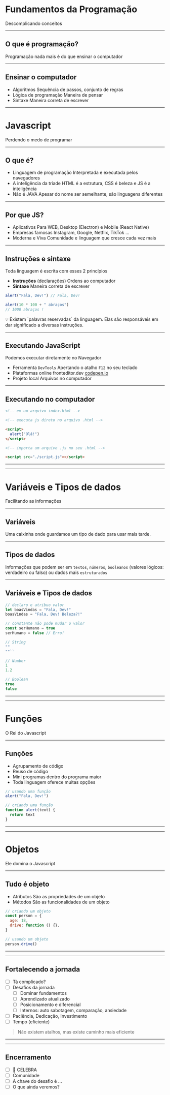 # Fundamentos da Programação

Descomplicando conceitos

---

## O que é programação?

Programação nada mais é do que ensinar o computador

---

## Ensinar o computador

- Algoritmos
  Sequência de passos, conjunto de regras
- Lógica de programação
  Maneira de pensar
- Sintaxe
  Maneira correta de escrever

---

# Javascript

Perdendo o medo de programar

---

## **O que é?**

- Linguagem de programação
  Interpretada e executada pelos navegadores
- A inteligência da tríade
  HTML é a estrutura, CSS é beleza e JS é a inteligência
- Não é JAVA
  Apesar do nome ser semelhante, são linguagens diferentes

---

## **Por que JS?**

- Aplicativos
  Para WEB, Desktop (Electron) e Mobile (React Native)
- Empresas famosas
  Instagram, Google, Netflix, TikTok …
- Moderna e Viva
  Comunidade e linguagem que cresce cada vez mais

---

## Instruções e sintaxe

Toda linguagem é escrita com esses 2 princípios

- **Instruções** (declarações)
  Ordens ao computador
- **Sintaxe**
  Maneira correta de escrever

```jsx
alert("Fala, Dev!") // Fala, Dev!

alert(10 * 100 + " abraços")
// 1000 abraços !
```

<aside> 💡 Existem `palavras reservadas` da linguagem. Elas são responsáveis em dar significado a diversas instruções.

</aside>

---

## **Executando JavaScript**

Podemos executar diretamente no Navegador

- Ferramenta `DevTools`
  Apertando o atalho `F12` no seu teclado
- Plataformas online
  fronteditor.dev [codepen.io](http://codepen.io/)
- Projeto local
  Arquivos no computador

---

## Executando no computador

```html
<!-- em um arquivo index.html -->

<!-- executa js direto no arquivo .html -->

<script>
  alert("Olá!")
</script>

<!-- importa um arquivo .js no seu .html -->

<script src="./script.js"></script>
```

---

---

# Variáveis e Tipos de dados

Facilitando as informações

---

## Variáveis

Uma caixinha onde guardamos um tipo de dado para usar mais tarde.

---

## Tipos de dados

Informações que podem ser em `textos`, `números`, `booleanos` (valores lógicos: verdadeiro ou falso) ou dados mais `estruturados`

---

## Variáveis e Tipos de dados

```jsx
// declaro e atribuo valor
let boasVindas = "Fala, Dev!"
boasVindas = "Fala, Dev! Beleza?!"

// constante não pode mudar o valor
const serHumano = true
serHumano = false // Erro!
```

```jsx
// String
""
""``

// Number
1
1.2

// Boolean
true
false
```

---

---

# Funções

O Rei do Javascript

---

## Funções

- Agrupamento de código
- Reuso de código
- Mini programas dentro do programa maior
- Toda linguagem oferece muitas opções

```jsx
// usando uma função
alert("Fala, Dev!")

// criando uma função
function alert(text) {
  return text
}
```

---

---

# Objetos

Ele domina o Javascript

---

## Tudo é objeto

- Atributos
  São as propriedades de um objeto
- Métodos
  São as funcionalidades de um objeto

```jsx
// criando um objeto
const person = {
  age: 18,
  drive: function () {},
}

// usando um objeto
person.drive()
```

---

---

## Fortalecendo a jornada

- [ ] Tá complicado?
- [ ] Desafios da jornada
  - [ ] Dominar fundamentos
  - [ ] Aprendizado atualizado
  - [ ] Posicionamento e diferencial
  - [ ] Internos: auto sabotagem, comparação, ansiedade
- [ ] Paciência, Dedicação, Investimento
- [ ] Tempo (eficiente)

> Não existem atalhos, mas existe caminho mais eficiente

---

---

## Encerramento

- [ ] 🎉 CELEBRA
- [ ] Comunidade
- [ ] A chave do desafio é …
- [ ] O que ainda veremos?

